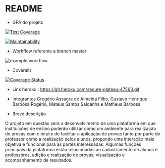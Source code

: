 # README

* GPA do projeto 

[![Test Coverage](https://api.codeclimate.com/v1/badges/5cdacd0bc7372f95aa88/test_coverage)](https://codeclimate.com/github/barmath/e-learn-max-plataform/test_coverage)

[![Maintainability](https://api.codeclimate.com/v1/badges/5cdacd0bc7372f95aa88/maintainability)](https://codeclimate.com/github/barmath/e-learn-max-plataform/maintainability)

* Workflow referente a branch master

![example workflow](https://github.com/barmath/e-learn-max-plataform/actions/workflows/learn-github-actions.yml/badge.svg)

* Coveralls

[![Coverage Status](https://coveralls.io/repos/github/barmath/e-learn-max-plataform/badge.svg?branch=main)](https://coveralls.io/github/barmath/e-learn-max-plataform?branch=main)

* Link heroku : https://git.heroku.com/secure-plateau-47563.git

* Integrantes 
        Gregório Assagra de Almeida Filho,
        Gustavo Henrique Barbosa Rogério,
        Mateus Santos Saldanha e 
        Matheus Barbosa

* Breve descrição 

O projeto em questão será o desenvolvimento de uma plataforma em que instituições de ensino poderão utilizar como um ambiente para realização de provas com o intuito de facilitar a aplicação de provas tanto por parte do professor como a realização pelos alunos, propondo uma interação mais objetiva e funcional para as partes interessadas.
Algumas funções principais da plataforma estão relacionadas ao cadastramento de alunos e professores, adição e realização de provas, visualização e acompanhamento de resultados.